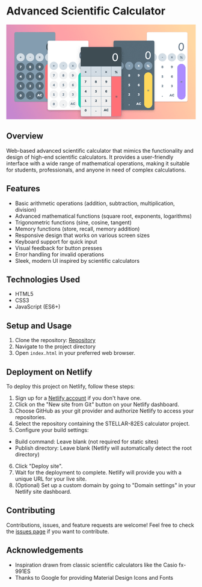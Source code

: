 # Advanced Scientific Calculator

![Calculator Image](Calculator'.png)

## Overview

Web-based advanced scientific calculator that mimics the functionality and design of high-end scientific calculators. It provides a user-friendly interface with a wide range of mathematical operations, making it suitable for students, professionals, and anyone in need of complex calculations.

## Features

- Basic arithmetic operations (addition, subtraction, multiplication, division)
- Advanced mathematical functions (square root, exponents, logarithms)
- Trigonometric functions (sine, cosine, tangent)
- Memory functions (store, recall, memory addition)
- Responsive design that works on various screen sizes
- Keyboard support for quick input
- Visual feedback for button presses
- Error handling for invalid operations
- Sleek, modern UI inspired by scientific calculators

## Technologies Used

- HTML5
- CSS3
- JavaScript (ES6+)

## Setup and Usage

1. Clone the repository: [Repository](https://github.com/Chowdaa/Calculator.git)
2. Navigate to the project directory
3. Open `index.html` in your preferred web browser.

## Deployment on Netlify

To deploy this project on Netlify, follow these steps:

1. Sign up for a [Netlify account](https://app.netlify.com/signup) if you don't have one.
2. Click on the "New site from Git" button on your Netlify dashboard.
3. Choose GitHub as your git provider and authorize Netlify to access your repositories.
4. Select the repository containing the STELLAR-82ES calculator project.
5. Configure your build settings:
- Build command: Leave blank (not required for static sites)
- Publish directory: Leave blank (Netlify will automatically detect the root directory)
6. Click "Deploy site".
7. Wait for the deployment to complete. Netlify will provide you with a unique URL for your live site.
8. (Optional) Set up a custom domain by going to "Domain settings" in your Netlify site dashboard.

## Contributing

Contributions, issues, and feature requests are welcome! Feel free to check the [issues page](https://github.com/Chowdaa/calculator/issues) if you want to contribute.

## Acknowledgements

- Inspiration drawn from classic scientific calculators like the Casio fx-991ES
- Thanks to Google for providing Material Design Icons and Fonts

